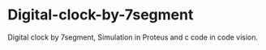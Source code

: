# Digital-clock-by-7segment
Digital clock by 7segment, Simulation in Proteus and c code in code vision.
